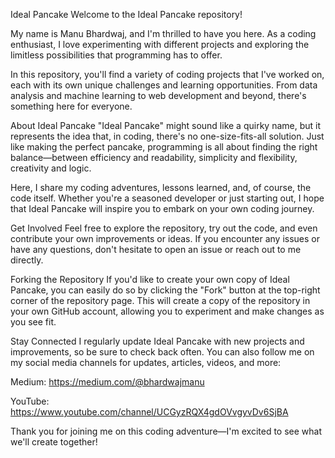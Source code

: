 Ideal Pancake
Welcome to the Ideal Pancake repository!

My name is Manu Bhardwaj, and I'm thrilled to have you here. As a coding enthusiast, I love experimenting with different projects and exploring the limitless possibilities that programming has to offer.

In this repository, you'll find a variety of coding projects that I've worked on, each with its own unique challenges and learning opportunities. From data analysis and machine learning to web development and beyond, there's something here for everyone.

About Ideal Pancake
"Ideal Pancake" might sound like a quirky name, but it represents the idea that, in coding, there's no one-size-fits-all solution. Just like making the perfect pancake, programming is all about finding the right balance—between efficiency and readability, simplicity and flexibility, creativity and logic.

Here, I share my coding adventures, lessons learned, and, of course, the code itself. Whether you're a seasoned developer or just starting out, I hope that Ideal Pancake will inspire you to embark on your own coding journey.

Get Involved
Feel free to explore the repository, try out the code, and even contribute your own improvements or ideas. If you encounter any issues or have any questions, don't hesitate to open an issue or reach out to me directly.

Forking the Repository
If you'd like to create your own copy of Ideal Pancake, you can easily do so by clicking the "Fork" button at the top-right corner of the repository page. This will create a copy of the repository in your own GitHub account, allowing you to experiment and make changes as you see fit.

Stay Connected
I regularly update Ideal Pancake with new projects and improvements, so be sure to check back often. You can also follow me on my social media channels for updates, articles, videos, and more:

Medium: https://medium.com/@bhardwajmanu

YouTube: https://www.youtube.com/channel/UCGyzRQX4gdOVvgyvDv6SjBA 

Thank you for joining me on this coding adventure—I'm excited to see what we'll create together!
